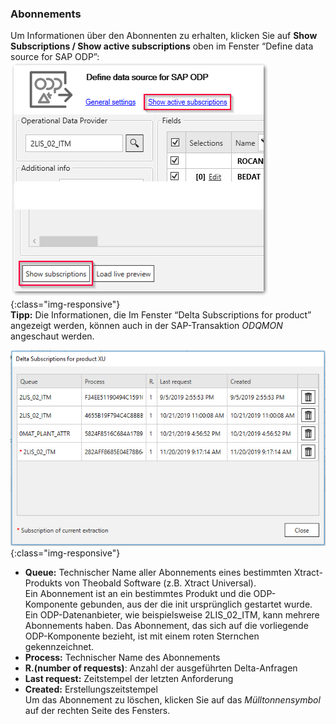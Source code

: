 ### Abonnements
Um Informationen über den Abonnenten zu erhalten, klicken Sie auf **Show Subscriptions / Show active subscriptions** oben im Fenster “Define data source for SAP ODP”:
<br/>
![Subscriptions](/img/content/odp/odp-settings-subscriptions.png){:class="img-responsive"}<br/>
**Tipp:**  Die Informationen, die Im Fenster “Delta Subscriptions for product” angezeigt werden, können auch in der SAP-Transaktion *ODQMON* angeschaut werden.<br/>

![ODP-Abonnent](/img/content/odp/odp-settings-02.png){:class="img-responsive"}<br/>

- **Queue:** Technischer Name aller Abonnements eines bestimmten Xtract-Produkts von Theobald Software (z.B. Xtract Universal). <br/>
Ein Abonnement ist an ein bestimmtes Produkt und die ODP-Komponente gebunden, aus der die init ursprünglich gestartet wurde. 
Ein ODP-Datenanbieter, wie beispielsweise 2LIS_02_ITM, kann mehrere Abonnements haben. Das Abonnement, das sich auf die vorliegende ODP-Komponente bezieht, ist mit einem roten Sternchen gekennzeichnet.<br/>
- **Process:** Technischer Name des Abonnements<br/>
- **R.(number of requests)**: Anzahl der ausgeführten Delta-Anfragen<br/>
- **Last request:** Zeitstempel der letzten Anforderung<br/>
- **Created:** Erstellungszeitstempel <br/>
Um das Abonnement zu löschen, klicken Sie auf das *Mülltonnensymbol* auf der rechten Seite des Fensters. 
